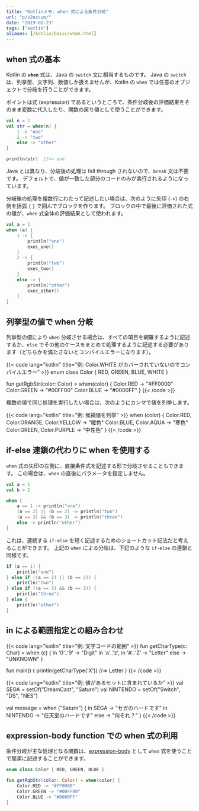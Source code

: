 ```yaml
---
title: "Kotlinメモ: when 式による条件分岐"
url: "p/v2ezcum/"
date: "2019-01-23"
tags: ["kotlin"]
aliases: [/kotlin/basic/when.html]
---
```


when 式の基本
----

Kotlin の **`when`** 式は、Java の `switch` 文に相当するものです。
Java の `switch` は、列挙型、文字列、数値しか扱えませんが、Kotlin の `when` では任意のオブジェクトで分岐を行うことができます。

ポイントは式 (expression) であるというところで、条件分岐後の評価結果をそのまま変数に代入したり、関数の戻り値として使うことができます。

```kotlin
val n = 1
val str = when(n) {
    1 -> "one"
    2 -> "two"
    else -> "other"
}

println(str)  //=> one
```

Java とは異なり、分岐後の処理は fall through されないので、`break` 文は不要です。
デフォルトで、値が一致した部分のコードのみが実行されるようになっています。

分岐後の処理を複数行にわたって記述したい場合は、次のように矢印 (`->`) の右側を括弧 `{` `}` で囲んでブロックを作ります。
ブロックの中で最後に評価された式の値が、`when` 式全体の評価結果として使われます。

```kotlin
val a = 1
when (a) {
    1 -> {
        println("one")
        exec_one()
    }
    2 -> {
        println("two")
        exec_two()
    }
    else -> {
        println("other")
        exec_other()
    }
}
```


列挙型の値で when 分岐
----

列挙型の値により `when` 分岐させる場合は、すべての項目を網羅するように記述するか、`else` でその他のケースをまとめて処理するように記述する必要があります（どちらかを満たさないとコンパイルエラーになります）。

{{< code lang="kotlin" title="例: Color.WHITE がカバーされていないのでコンパイルエラー" >}}
enum class Color { RED, GREEN, BLUE, WHITE }

fun getRgbStr(color: Color) = when(color) {
    Color.RED -> "#FF0000"
    Color.GREEN -> "#00FF00"
    Color.BLUE -> "#0000FF"
}
{{< /code >}}

複数の値で同じ処理を実行したい場合は、次のようにカンマで値を列挙します。

{{< code lang="kotlin" title="例: 候補値を列挙" >}}
when (color) {
    Color.RED, Color.ORANGE, Color.YELLOW -> "暖色"
    Color.BLUE, Color.AQUA -> "寒色"
    Color.GREEN, Color.PURPLE -> "中性色"
}
{{< /code >}}


if-else 連鎖の代わりに when を使用する
----

`when` 式の矢印の左側に、直接条件式を記述する形で分岐させることもできます。
この場合は、`when` の直後にパラメータを指定しません。

```kotlin
val a = 1
val b = 2

when {
    a == 1 -> println("one")
    (a == 2) || (b == 2) -> println("two")
    (a == 3) && (b == 3) -> println("three")
    else -> println("other")
}
```

これは、連続する `if-else` を短く記述するためのショートカット記法だと考えることができます。
上記の `when` による分岐は、下記のような `if-else` の連鎖と同様です。

```kotlin
if (a == 1) {
    println("one")
} else if ((a == 2) || (b == 2)) {
    println("two")
} else if ((a == 3) && (b == 3)) {
    println("three")
} else {
    println("other")
}
```


in による範囲指定との組み合わせ
----

{{< code lang="kotlin" title="例: 文字コードの範囲" >}}
fun getCharType(c: Char) = when (c) {
    in '0'..'9' -> "Digit"
    in 'a'..'z', in 'A'..'Z' -> "Letter"
    else -> "UNKNOWN"
}

fun main() {
    println(getCharType('X'))  //=> Letter
}
{{< /code >}}

{{< code lang="kotlin" title="例: 値があるセットに含まれているか" >}}
val SEGA = setOf("DreamCast", "Saturn")
val NINTENDO = setOf("Switch", "DS", "NES")

val message = when ("Saturn") {
    in SEGA -> "セガのハードです"
    in NINTENDO -> "任天堂のハードです"
    else -> "何それ？"
}
{{< /code >}}


expression-body function での when 式の利用
----

条件分岐が主な処理となる関数は、[expression-body](/p/ttacror/#expression-body) として `when` 式を使うことで簡潔に記述することができます。

```kotlin
enum class Color { RED, GREEN, BLUE }

fun getRgbStr(color: Color) = when(color) {
    Color.RED -> "#FF0000"
    Color.GREEN -> "#00FF00"
    Color.BLUE -> "#0000FF"
}
```


